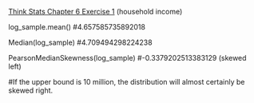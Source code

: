 [Think Stats Chapter 6 Exercise 1](http://greenteapress.com/thinkstats2/html/thinkstats2007.html#toc60) (household income)

log_sample.mean()
#4.657585735892018

Median(log_sample)
#4.709494298224238

PearsonMedianSkewness(log_sample)
#-0.3379202513383129 (skewed left)

#If the upper bound is 10 million, the distribution will almost certainly be skewed right. 
